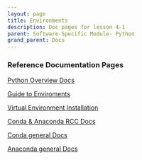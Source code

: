 ```yaml
---
layout: page
title: Environments
description: Doc pages for lesson 4-1
parent: Software-Specific Module- Python
grand_parent: Docs
---
```


### Reference Documentation Pages

<a href="https://docs.rcc.fsu.edu/software/python/">Python Overview Docs</a>

<a href="https://docs.rcc.fsu.edu/software/python/#python-environments">Guide to Enviroments</a>

<a href="https://docs.rcc.fsu.edu/software/python/#virtualenv">Virtual Environment Installation</a>

<a href="https://docs.rcc.fsu.edu/software/conda/">Conda & Anaconda RCC Docs</a>

<a href="https://docs.conda.io/en/latest/">Conda general Docs</a>

<a href="https://docs.anaconda.com/">Anaconda general Docs</a>




